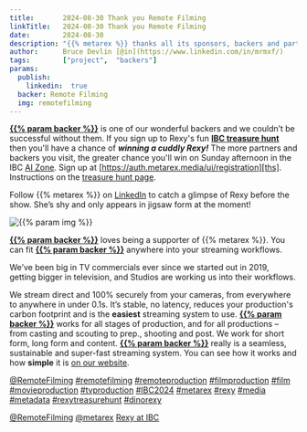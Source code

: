 ```yaml
---
title:       2024-08-30 Thank you Remote Filming
linkTitle:   2024-08-30 Thank you Remote Filming
date:        2024-08-30
description: "{{% metarex %}} thanks all its sponsors, backers and partners"
author:      Bruce Devlin [@in](https://www.linkedin.com/in/mrmxf/)
tags:        ["project",  "backers"]
params:
  publish:
    linkedin:  true
  backer: Remote Filming
  img: remotefilming
---
```


**[{{% param backer %}}][web]** is one of our wonderful backers and we couldn’t
be successful without them. If you sign up to Rexy's fun **[IBC treasure
hunt][ths]** then you'll have a chance of ***winning a cuddly Rexy!*** The more
partners and backers you visit, the greater chance you'll win on Sunday
afternoon in the IBC [AI Zone][rxydraw]. Sign up at
[https://auth.metarex.media/ui/registration][ths]. Instructions on the [treasure hunt
page][thp].

Follow {{% metarex %}} on [LinkedIn][limrx] to catch a glimpse of Rexy before
the show. She’s shy and only appears in jigsaw form at the moment!

<img  class="ui centered bordered rounded image" src = "featured-{{% param img %}}.png" alt = "{{% param img %}}">

**[{{% param backer %}}][web]** loves being a supporter of {{% metarex %}}. You
can fit **[{{% param backer %}}][web]** anywhere into your streaming
workflows.

We’ve been big in TV commercials ever since we started out in 2019, getting
bigger in television, and Studios are working us into their workflows.

We stream direct and 100% securely from your cameras, from everywhere to
anywhere in under 0.1s. It’s stable, no latency, reduces your production's
carbon footprint and is the **easiest** streaming system to use. **[{{% param
backer %}}][web]** works for all stages of production, and for all productions
– from casting and scouting to prep., shooting and post. We work for short
form, long form and content. **[{{% param backer %}}][web]** really is a
seamless, sustainable and super-fast streaming system. You can see how it works
and how **simple** it is [on our website][web].

[@RemoteFilming](https://www.linkedin.com/company/remotefilming/)
[#remotefilming](https://www.linkedin.com/search/results/all/?keywords=%23remotefilming)
[#remoteproduction](https://www.linkedin.com/search/results/all/?keywords=%23remoteproduction)
[#filmproduction](https://www.linkedin.com/search/results/all/?keywords=%23filmproduction)
[#film](https://www.linkedin.com/search/results/all/?keywords=%23film)
[#movieproduction](https://www.linkedin.com/search/results/all/?keywords=%23movieproduction)
[#tvproduction](https://www.linkedin.com/search/results/all/?keywords=%23tvproduction)
[#IBC2024](https://www.linkedin.com/search/results/all/?keywords=%23IBC2024)
[#metarex](https://www.linkedin.com/search/results/all/?keywords=%23metarex)
[#rexy](https://www.linkedin.com/search/results/all/?keywords=%23rexy)
[#media](https://www.linkedin.com/search/results/all/?keywords=%23media)
[#metadata](https://www.linkedin.com/search/results/all/?keywords=%23metadata)
[#rexytreasurehunt](https://www.linkedin.com/search/results/all/?keywords=%23rexytreasurehunt)
[#dinorexy](https://www.linkedin.com/search/results/all/?keywords=%23dinorexy)

<i class = "linkedin icon"></i>[@RemoteFilming](https://www.linkedin.com/company/remotefilming/)
<i class = "linkedin icon"></i>[@metarex][limrx]
<i class = "linkedin icon"></i>[Rexy at IBC][lirxy]

[web]:    http://www.remotefilming.com/

[limrx]:   https://uk.linkedin.com/company/metarex-media
[lirxy]:   https://www.linkedin.com/search/results/all/?keywords=%23ibc2024%20%23metarex%20%23rexy
[rxydraw]: https://ibc2024.mapyourshow.com/8_0/floorplan/?st=keyword&hallID=J&sv=V-NOVA&selectedBooth=14.AI03
[ths]:     https://auth.metarex.media/ui/registration
[thp]:     /project/treasure-hunt/
